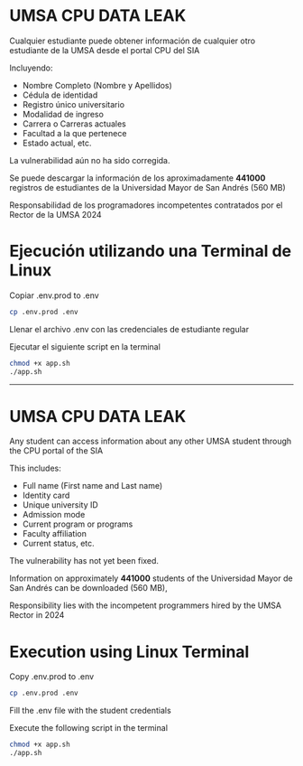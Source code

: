 # UMSA CPU DATA LEAK

Cualquier estudiante puede obtener información de cualquier otro estudiante de la UMSA desde el portal CPU del SIA

Incluyendo:
- Nombre Completo (Nombre y Apellidos)
- Cédula de identidad
- Registro único universitario
- Modalidad de ingreso
- Carrera o Carreras actuales
- Facultad a la que pertenece
- Estado actual, etc.

La vulnerabilidad aún no ha sido corregida.

Se puede descargar la información de los aproximadamente **441000** registros de estudiantes de la Universidad Mayor de San Andrés (560 MB)

Responsabilidad de los programadores incompetentes contratados por el Rector de la UMSA 2024

# Ejecución utilizando una Terminal de Linux

Copiar .env.prod to .env

```sh
cp .env.prod .env
```

Llenar el archivo .env con las credenciales de estudiante regular

Ejecutar el siguiente script en la terminal

```sh
chmod +x app.sh
./app.sh
```

---

# UMSA CPU DATA LEAK

Any student can access information about any other UMSA student through the CPU portal of the SIA

This includes:
- Full name (First name and Last name)
- Identity card
- Unique university ID
- Admission mode
- Current program or programs
- Faculty affiliation
- Current status, etc.

The vulnerability has not yet been fixed.

Information on approximately **441000** students of the Universidad Mayor de San Andrés can be downloaded (560 MB), 

Responsibility lies with the incompetent programmers hired by the UMSA Rector in 2024

# Execution using Linux Terminal

Copy .env.prod to .env

```sh
cp .env.prod .env
```

Fill the .env file with the student credentials

Execute the following script in the terminal

```sh
chmod +x app.sh
./app.sh
```